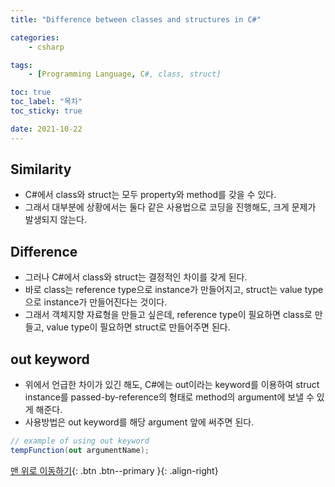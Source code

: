 ```yaml
---
title: "Difference between classes and structures in C#"

categories:
    - csharp

tags:
    - [Programming Language, C#, class, struct]

toc: true
toc_label: "목차"
toc_sticky: true

date: 2021-10-22
---
```


## Similarity
- C#에서 class와 struct는 모두 property와 method를 갖을 수 있다. 
- 그래서 대부분에 상황에서는 둘다 같은 사용법으로 코딩을 진행해도, 크게 문제가 발생되지 않는다.

## Difference
- 그러나 C#에서 class와 struct는 결정적인 차이를 갖게 된다.
- 바로 class는 reference type으로 instance가 만들어지고, struct는 value type으로 instance가 만들어진다는 것이다.
- 그래서 객체지향 자료형을 만들고 싶은데, reference type이 필요하면 class로 만들고, value type이 필요하면 struct로 만들어주면 된다.

## out keyword
- 위에서 언급한 차이가 있긴 해도, C#에는 out이라는 keyword를 이용하여 struct instance를 passed-by-reference의 형태로 method의 argument에 보낼 수 있게 해준다.
- 사용방법은 out keyword를 해당 argument 앞에 써주면 된다.
```c#
// example of using out keyword
tempFunction(out argumentName);
```

[맨 위로 이동하기](#){: .btn .btn--primary }{: .align-right}